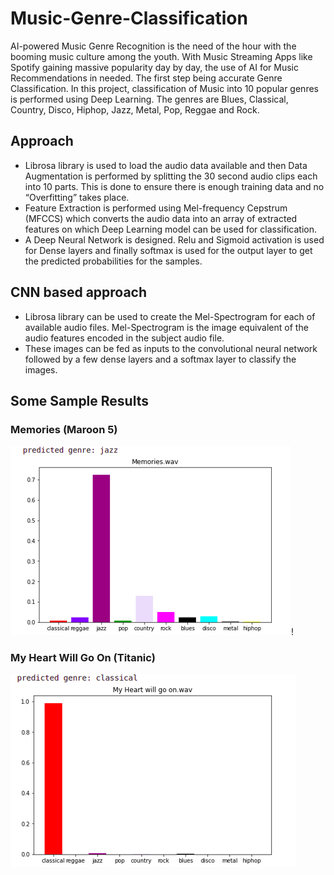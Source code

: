 # Music-Genre-Classification
AI-powered Music Genre Recognition is the need of the hour with the booming music culture among the youth. With Music Streaming Apps like Spotify gaining massive popularity day by day, the use of AI for Music Recommendations in needed. The first step being accurate Genre Classification.
In this project, classification of Music into 10 popular genres is performed using Deep Learning.
The genres are Blues, Classical, Country, Disco, Hiphop, Jazz, Metal, Pop, Reggae and Rock.

## Approach
* Librosa library is used to load the audio data available and then Data Augmentation is performed by splitting the 30 second audio clips each into 10 parts. This is done to        ensure there is enough training data and no “Overfitting” takes place.
* Feature Extraction is performed using Mel-frequency Cepstrum (MFCCS) which converts the audio data into an array of extracted features on which Deep Learning model can be used for classification.
* A Deep Neural Network is designed. Relu and Sigmoid activation is used for Dense layers and finally softmax is used for the output layer to get the predicted probabilities for the samples.
## CNN based approach
* Librosa library can be used to create the Mel-Spectrogram for each of available audio files. Mel-Spectrogram is the image equivalent of the audio features encoded in the subject audio file.
* These images can be fed as inputs to the convolutional neural network followed by a few dense layers and a softmax layer to classify the images.
  
## Some Sample Results
### Memories (Maroon 5)
![alt text](Picture1.png)!
### My Heart Will Go On (Titanic)
![alt text](Picture2.png)

